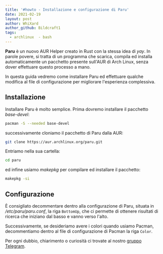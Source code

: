 ```yaml
---
title: '#howto - Installazione e configurazione di Paru'
date: 2021-02-19
layout: post
author: WhiXard
author_github: Bildcraft1
tags:
  - archlinux  - bash
---
```

**Paru** è un nuovo AUR Helper creato in Rust con la stessa idea di *yay*. In parole povere, si tratta di un programma che scarica, compila ed installa automaticamente un pacchetto presente sull'AUR di Arch Linux, senza dover effettuare questo processo a mano.

In questa guida vedremo come installare Paru ed effettuare qualche modifica al file di configurazione per migliorare l'esperienza complessiva.

## Installazione
Installare Paru è molto semplice. Prima dovremo installare il pacchetto *base-devel*:
```bash
pacman -S --needed base-devel
```
successivamente cloniamo il pacchetto di Paru dalla AUR:
```bash
git clone https://aur.archlinux.org/paru.git
```
Entriamo nella sua cartella:
```bash
cd paru
```
ed infine usiamo *makepkg* per compilare ed installare il pacchetto:
```bash
makepkg -si
```

## Configurazione
È consigliato decommentare dentro alla configurazione di Paru, situata in _/etc/paru/paru.conf_, la riga `BottomUp`, che ci permette di ottenere risultati di ricerca che iniziano dal basso e vanno verso l'alto.

Successivamente, se desideriamo avere i colori quando usiamo Pacman, decommentiamo dentro al file di configurazione di Pacman la riga `Color`.

Per ogni dubbio, chiarimento o curiosità ci trovate al nostro <a href="https://t.me/linuxpeople">gruppo Telegram</a>.